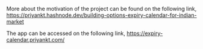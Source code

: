 More about the motivation of the project can be found on the following link,
https://priyankt.hashnode.dev/building-options-expiry-calendar-for-indian-market

The app can be accessed on the following link,
https://expiry-calendar.priyankt.com/
